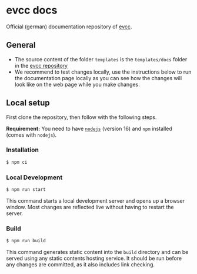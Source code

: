 # evcc docs

Official (german) documentation repository of [evcc](https://evcc.io).

## General

- The source content of the folder `templates` is the `templates/docs` folder in the [evcc repository](https://github.com/evcc-io/evcc)
- We recommend to test changes locally, use the instructions below to run the documentation page locally as you can see how the changes will look like on the web page while you make changes.

## Local setup

First clone the repository, then follow with the following steps.

**Requirement:** You need to have [`nodejs`](https://nodejs.org/en/) (version 16) and `npm` installed (comes with `nodejs`).

### Installation

```sh
$ npm ci
```

### Local Development

```sh
$ npm run start
```

This command starts a local development server and opens up a browser window. Most changes are reflected live without having to restart the server.

### Build

```sh
$ npm run build
```

This command generates static content into the `build` directory and can be served using any static contents hosting service. It should be run before any changes are committed, as it also includes link checking.
